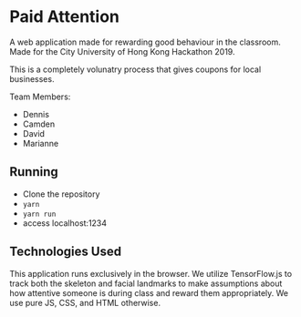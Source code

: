 # Paid Attention
A web application made for rewarding good behaviour in the classroom. Made for the City University of Hong Kong Hackathon 2019.

This is a completely volunatry process that gives coupons for local businesses.

Team Members:
 - Dennis
 - Camden
 - David
 - Marianne
 
## Running
 - Clone the repository
 - `yarn`
 - `yarn run`
 - access localhost:1234
 
## Technologies Used
This application runs exclusively in the browser. We utilize TensorFlow.js to track both the skeleton and facial landmarks to make assumptions about how attentive someone is during class and reward them appropriately. We use pure JS, CSS, and HTML otherwise.
